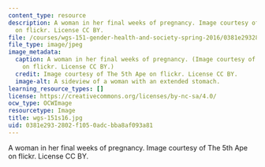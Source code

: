 ```yaml
---
content_type: resource
description: A woman in her final weeks of pregnancy. Image courtesy of The 5th Ape
  on flickr. License CC BY.
file: /courses/wgs-151-gender-health-and-society-spring-2016/0381e2932802f1050adcbba8af093a81_wgs-151s16.jpg
file_type: image/jpeg
image_metadata:
  caption: A woman in her final weeks of pregnancy. (Image courtesy of [The 5th Ape](https://www.flickr.com/photos/jamiecampbell/2934674680/in/photolist-5tjYxj-pkuPE9-9c4VqQ-5H2XE4-4WCG1d-4YbRc2-7MBGRX-5BRHDA-eTPjQP-63FCuS-5d4gaA-7CpYLV-bV8iiC-4PNxin-5Y2icu-7KU5Vd-qfcJnd-5T8HhY-q13t5e-61TpiY-8xK4F5-9GSVay-67q1RT-9c4UBf-5cYUWv-a88PrQ-pZVmwN-pZW7Rb-pZW7E9-5d4gDA-HNx6N-5u2Gsy-a85MPB-6dJxqp-5XX3h6-4jFJRj-5cYVrk-fsQ7VY-pZW3Sj-qhtZzH-5tM3Eq-65Mt5K-9qJLGK-5DcNYN-7WeiiV-4jFJTS-9N7T7F-2ge5gL-F63TK-qfcJDf)
    on flickr. License CC BY.)
  credit: Image courtesy of The 5th Ape on flickr. License CC BY.
  image-alt: A sideview of a woman with an extended stomach.
learning_resource_types: []
license: https://creativecommons.org/licenses/by-nc-sa/4.0/
ocw_type: OCWImage
resourcetype: Image
title: wgs-151s16.jpg
uid: 0381e293-2802-f105-0adc-bba8af093a81
---
```

A woman in her final weeks of pregnancy. Image courtesy of The 5th Ape on flickr. License CC BY.